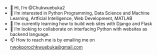 - 👋 Hi, I’m @Chukwuebuka2
- 👀 I’m interested in Python Programming, Data Science and Machine Learning, Artficial Intelligence, Web Development, MATLAB
- 🌱 I’m currently learning how to build web sites with Django and Flask 
- 💞️ I’m looking to collaborate on interfacing Python with websites as backend language.
- 📫 How to reach me is by emailing me on nwokporochkwuebuka@gmail.com

<!---
Chukwuebuka2/Chukwuebuka2 is a ✨ special ✨ repository because its `README.md` (this file) appears on your GitHub profile.
You can click the Preview link to take a look at your changes.
--->
